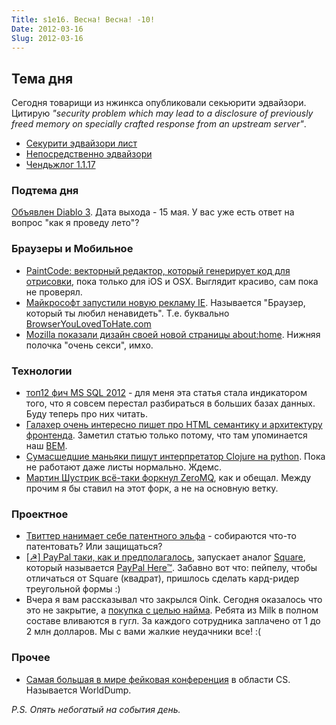 ```yaml
---
Title: s1e16. Весна! Весна! -10!
Date: 2012-03-16
Slug: 2012-03-16
---
```

## Тема дня
Сегодня товарищи из нжинкса опубликовали секьюрити эдвайзори. Цитирую *"security problem which may 
lead to a disclosure of previously freed memory on specially 
crafted response from an upstream server"*.

* [Секурити эдвайзори лист](http://nginx.org/en/security_advisories.html 
)
* [Непосредственно эдвайзори](http://mailman.nginx.org/pipermail/nginx-announce/2012/000076.html)
* [Чендьжлог 1.1.17](http://mailman.nginx.org/pipermail/nginx-announce/2012/000074.html)

### Подтема дня
[Объявлен Diablo 3](http://us.battle.net/en/int?r=d3). Дата выхода - 15 мая. У вас уже есть ответ на вопрос "как я проведу лето"?

### Браузеры и Мобильное

* [PaintCode: векторный редактор, который генерирует код для отрисовки](http://www.paintcodeapp.com/), пока только для iOS и OSX. Выглядит красиво, сам пока не проверял.
* [Майкрософт запустили новую рекламу IE](http://browserfame.com/543/microsoft-makes-fun-of-internet-explorer-older-versions). Называется "Браузер, который ты любил ненавидеть". Т.е. буквально [BrowserYouLovedToHate.com](http://BrowserYouLovedToHate.com)
* [Mozilla показали дизайн своей новой страницы about:home](https://people.mozilla.com/~shorlander/files/aboutHome-prototype-i02/aboutHome-prototype-i02.html). Нижняя полочка "очень секси", имхо.

### Технологии

* [топ12 фич MS SQL 2012](http://mcpmag.com/articles/2012/03/14/top-12-features-of-sql-server-2012.aspx) - для меня эта статья стала индикатором того, что я совсем перестал разбираться в больших базах данных. Буду теперь про них читать.
* [Галахер очень интересно пишет про HTML семантику и архитектуру фронтенда](http://nicolasgallagher.com/about-html-semantics-front-end-architecture/). Заметил статью только потому, что там упоминается наш [BEM](http://bem.github.com/bem-method/pages/beginning/beginning.en.html).
* [Сумасшедшие маньяки пишут интерпретатор Clojure на python](https://github.com/halgari/clojure-py). Пока не работают даже листы нормально. Ждемс.
* [Мартин Шустрик всё-таки форкнул ZeroMQ](http://www.crossroads.io/), как и обещал. Между прочим я бы ставил на этот форк, а не на основную ветку.

### Проектное
* [Твиттер нанимает себе патентного эльфа](http://startupsip.com/2012/03/15/twitter-appears-to-be-getting-into-the-patent-race/) - собираются что-то патентовать? Или защищаться?
* [[☭] PayPal таки, как и предполагалось](http://bankomet.com.ua/2012/03/paypal-gotovitsya-zapustity-konkurenta-square/), запускает аналог [Square](https://squareup.com/), который называется [PayPal Here™](https://www.paypal.com/webapps/mpp/credit-card-reader). Забавно вот что: пейпелу, чтобы отличаться от Square (квадрат), пришлось сделать кард-ридер треугольной формы :)
* Вчера я вам рассказывал что закрылся Oink. Сегодня оказалось что это не закрытие, а [покупка с целью найма](http://techcrunch.com/2012/03/15/winning-a-bidding-war-with-facebook-google-picks-up-the-entire-milk-team/). Ребята из Milk в полном составе вливаются в гугл. За каждого сотрудника заплачено от 1 до 2 млн долларов. Мы с вами жалкие неудачники все! :(



### Прочее

* [Самая большая в мире фейковая конференция](https://sites.google.com/site/worlddump1/) в области CS. Называется WorldDump.

*P.S. Опять небогатый на события день.*